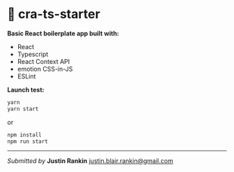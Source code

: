 # 📒 **cra-ts-starter**

**Basic React boilerplate app built with:**

- React
- Typescript
- React Context API
- emotion CSS-in-JS
- ESLint

**Launch test:**

```sh
yarn
yarn start
```

or

```sh
npm install
npm run start
```

---

*Submitted by* **Justin Rankin**
[justin.blair.rankin@gmail.com](justin.blair.rankin@gmail.com)